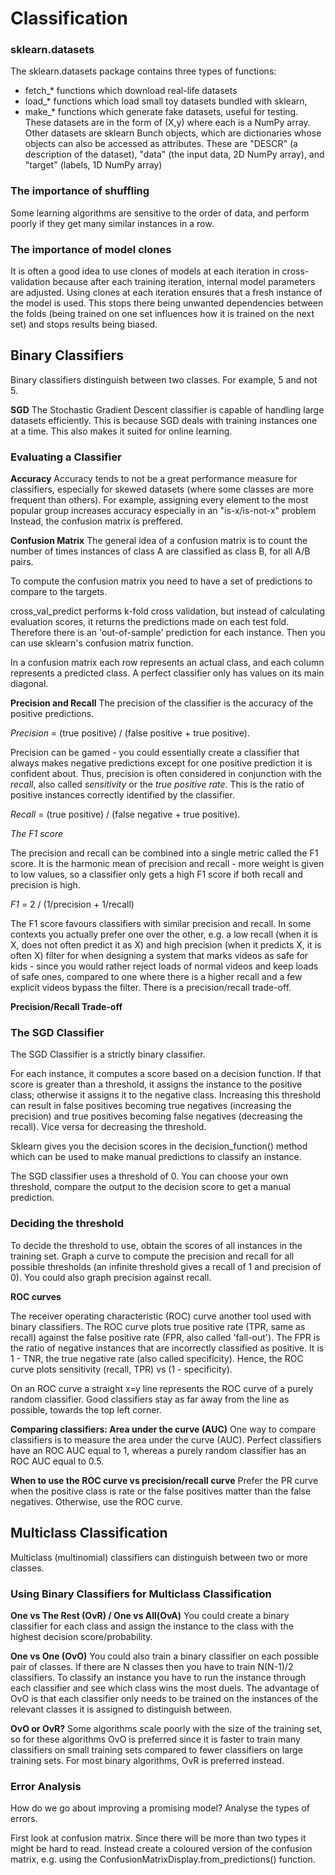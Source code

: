 # Classification

### sklearn.datasets
The sklearn.datasets package contains three types of functions:
- fetch_* functions which download real-life datasets
- load_* functions which load small toy datasets bundled with sklearn,
- make_* functions which generate fake datasets, useful for testing. These datasets are in the form of (X,y) where each is a NumPy array. Other datasets are sklearn Bunch objects, which are dictionaries whose objects can also be accessed as attributes. These are "DESCR" (a description of the dataset), "data" (the input data, 2D NumPy array), and "target" (labels, 1D NumPy array)

### The importance of shuffling
Some learning algorithms are sensitive to the order of data, and perform poorly if they get many similar instances in a row.

### The importance of model clones
It is often a good idea to use clones of models at each iteration in cross-validation because after each training iteration, internal model parameters are adjusted. Using clones at each iteration ensures that a fresh instance of the model is used. This stops there being unwanted dependencies between the folds (being trained on one set influences how it is trained on the next set) and stops results being biased.

## Binary Classifiers
Binary classifiers distinguish between two classes. For example, 5 and not 5.

**SGD**
The Stochastic Gradient Descent classifier is capable of handling large datasets efficiently. This is because SGD deals with training instances one at a time. This also makes it suited for online learning.

### Evaluating a Classifier

**Accuracy**
Accuracy tends to not be a great performance measure for classifiers, especially for skewed datasets (where some classes are more frequent than others). For example, assigning every element to the most popular group increases accuracy especially in an "is-x/is-not-x" problem 
Instead, the confusion matrix is preffered.

**Confusion Matrix**
The general idea of a confusion matrix is to count the number of times instances of class A are classified as class B, for all A/B pairs.

To compute the confusion matrix you need to have a set of predictions to compare to the targets.

cross_val_predict performs k-fold cross validation, but instead of calculating evaluation scores, it returns the predictions made on each test fold. Therefore there is an 'out-of-sample' prediction for each instance. Then you can use sklearn's confusion matrix function.

In a confusion matrix each row represents an actual class, and each column represents a predicted class. A perfect classifier only has values on its main diagonal.

**Precision and Recall**
The precision of the classifier is the accuracy of the positive predictions. 

*Precision* = (true positive) / (false positive + true positive).

Precision can be gamed - you could essentially create a classifier that always makes negative predictions except for one positive prediction it is confident about. Thus, precision is often considered in conjunction with the *recall*, also called *sensitivity* or the *true positive rate*. This is the ratio of positive instances correctly identified by the classifier.

*Recall* = (true positive) / (false negative + true positive).

*The F1 score*

The precision and recall can be combined into a single metric called the F1 score. It is the harmonic mean of precision and recall - more weight is given to low values, so a classifier only gets a high F1 score if both recall and precision is high.

*F1* = 2 / (1/precision + 1/recall) 

The F1 score favours classifiers with similar precision and recall. In some contexts you actually prefer one over the other, e.g. a low recall (when it is X, does not often predict it as X) and high precision (when it predicts X, it is often X) filter for when designing a system that marks videos as safe for kids - since you would rather reject loads of normal videos and keep loads of safe ones, compared to one where there is a higher recall and a few explicit videos bypass the filter.
There is a precision/recall trade-off.

**Precision/Recall Trade-off**

### The SGD Classifier
The SGD Classifier is a strictly binary classifier.

For each instance, it computes a score based on a decision function. If that score is greater than a threshold, it assigns the instance to the positive class; otherwise it assigns it to the negative class.
Increasing this threshold can result in false positives becoming true negatives (increasing the precision) and true positives becoming false negatives (decreasing the recall). Vice versa for decreasing the threshold.

Sklearn gives you the decision scores in the decision_function() method which can be used to make manual predictions to classify an instance.

The SGD classifier uses a threshold of 0. You can choose your own threshold, compare the output to the decision score to get a manual prediction.

### Deciding the threshold

To decide the threshold to use, obtain the scores of all instances in the training set. Graph a curve to compute the precision and recall for all possible thresholds (an infinite threshold gives a recall of 1 and precision of 0). You could also graph precision against recall.

**ROC curves**

The receiver operating characteristic (ROC) curve another tool used with binary classifiers.
The ROC curve plots true positive rate (TPR, same as recall) against the false positive rate (FPR, also called 'fall-out'). The FPR is the ratio of negative instances that are incorrectly classified as positive. It is 1 - TNR, the true negative rate (also called specificity).
Hence, the ROC curve plots sensitivity (recall, TPR) vs (1 - specificity).

On an ROC curve a straight x=y line represents the ROC curve of a purely random classifier. Good classifiers stay as far away from the line as possible, towards the top left corner.

**Comparing classifiers: Area under the curve (AUC)**
One way to compare classifiers is to measure the area under the curve (AUC). 
Perfect classifiers have an ROC AUC equal to 1, whereas a purely random classifier has an ROC AUC equal to 0.5.

**When to use the ROC curve vs precision/recall curve**
Prefer the PR curve when the positive class is rate or the false positives matter than the false negatives.
Otherwise, use the ROC curve.

## Multiclass Classification

Multiclass (multinomial) classifiers can distinguish between two or more classes.

### Using Binary Classifiers for Multiclass Classification

**One vs The Rest (OvR) / One vs All(OvA)**
You could create a binary classifier for each class and assign the instance to the class with the highest decision score/probability.

**One vs One (OvO)**
You could also train a binary classifier on each possible pair of classes. If there are N classes then you have to train N(N-1)/2 classifiers. To classify an instance you have to run the instance through each classifier and see which class wins the most duels.
The advantage of OvO is that each classifier only needs to be trained on the instances of the relevant classes it is assigned to distinguish between.

**OvO or OvR?**
Some algorithms scale poorly with the size of the training set, so for these algorithms OvO is preferred since it is faster to train many classifiers on small training sets compared to fewer classifiers on large training sets. For most binary algorithms, OvR is preferred instead.

### Error Analysis

How do we go about improving a promising model? Analyse the types of errors.

First look at confusion matrix. Since there will be more than two types it might be hard to read. Instead create a coloured version of the confusion matrix, e.g. using the ConfusionMatrixDisplay.from_predictions() function.
